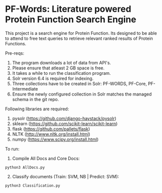 # PF-Words: Literature powered Protein Function Search Engine 

This project is a search engine for Protein Function. Its designed to be able to attend to free text queries to retrieve relevant ranked results of Protein Functions.

Pre-reqs:
1. The program downloads a lot of data from API's. 
2. Please ensure that atleast 2 GB space is free.
3. It takes a while to run the classification program.
4. Solr version 6.4 is required for indexing.
5. Three collections have to be created in Solr: PF-WORDS, PF-Core, PF-Intermediate
5. Ensure the newly configured collection in Solr matches the managed schema in the git repo.

Following libraries are required:
1. pysolr (https://github.com/django-haystack/pysolr)
2. sklearn (https://github.com/scikit-learn/scikit-learn)
3. flask (https://github.com/pallets/flask)
4. NLTK (http://www.nltk.org/install.html)
5. numpy (https://www.scipy.org/install.html)



To run:

1. Compile All Docs and Core Docs:
```
python3 AllDocs.py
```

2. Classify documents (Train: SVM, NB | Predict: SVM):
 ```
 python3 Classification.py
 ```
